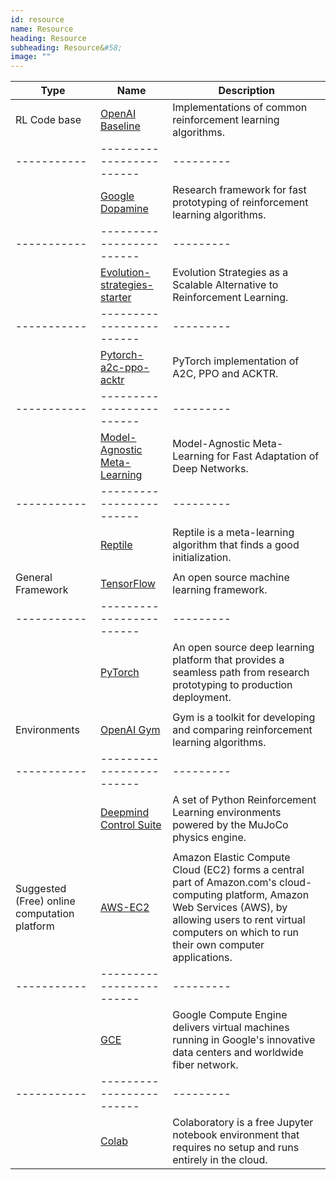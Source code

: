 ```yaml
---
id: resource
name: Resource
heading: Resource
subheading: Resource&#58;
image: ""
---
```


| Type | Name | Description 
|-----------|------------------------|---------
|RL Code base| [OpenAI Baseline](https://github.com/openai/baselines) | Implementations of common reinforcement learning algorithms.
|-----------|------------------------|---------
|| [Google Dopamine](https://github.com/google/dopamine) | Research framework for fast prototyping of reinforcement learning algorithms.
|-----------|------------------------|---------
|| [Evolution-strategies-starter](https://github.com/openai/evolution-strategies-starter) | Evolution Strategies as a Scalable Alternative to Reinforcement Learning.
|-----------|------------------------|---------
|| [Pytorch-a2c-ppo-acktr](https://github.com/ikostrikov/pytorch-a2c-ppo-acktr) | PyTorch implementation of A2C, PPO and ACKTR.
|-----------|------------------------|---------
|| [Model-Agnostic Meta-Learning](https://github.com/cbfinn/maml) | Model-Agnostic Meta-Learning for Fast Adaptation of Deep Networks.
|-----------|------------------------|---------
|| [Reptile](https://github.com/openai/supervised-reptile) | Reptile is a meta-learning algorithm that finds a good initialization.
|           | | 
|General Framework| [TensorFlow](https://www.tensorflow.org/) | An open source machine learning framework.
|-----------|------------------------|---------
|| [PyTorch](http://pytorch.org/) | An open source deep learning platform that provides a seamless path from research prototyping to production deployment.
|           | | 
|Environments| [OpenAI Gym](https://gym.openai.com/) | Gym is a toolkit for developing and comparing reinforcement learning algorithms.
|-----------|------------------------|---------
|| [Deepmind Control Suite](https://github.com/deepmind/dm_control) | A set of Python Reinforcement Learning environments powered by the MuJoCo physics engine.
|           | | 
|Suggested (Free) online computation platform| [AWS-EC2](https://aws.amazon.com/ec2/) | Amazon Elastic Compute Cloud (EC2) forms a central part of Amazon.com's cloud-computing platform, Amazon Web Services (AWS), by allowing users to rent virtual computers on which to run their own computer applications.
|-----------|------------------------|---------
|| [GCE](https://cloud.google.com/compute/) | Google Compute Engine delivers virtual machines running in Google's innovative data centers and worldwide fiber network.
|-----------|------------------------|---------
|| [Colab](https://colab.research.google.com) | Colaboratory is a free Jupyter notebook environment that requires no setup and runs entirely in the cloud.
